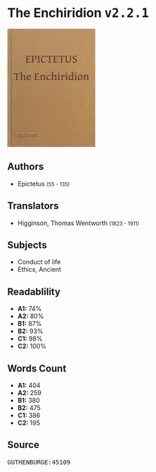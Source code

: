 # The Enchiridion <kbd>v2.2.1</kbd>

![](./cover.medium.jpg "")

## Authors


 - Epictetus <small>(55 - 135)</small>

## Translators


 - Higginson, Thomas Wentworth <small>(1823 - 1911)</small>

## Subjects


 - Conduct of life
 - Ethics, Ancient

## Readablility


 - **A1:** 74%
 - **A2:** 80%
 - **B1:** 87%
 - **B2:** 93%
 - **C1:** 98%
 - **C2:** 100%

## Words Count


 - **A1:** 404
 - **A2:** 259
 - **B1:** 380
 - **B2:** 475
 - **C1:** 386
 - **C2:** 195

## Source


<kbd>GUTHENBURGE:45109</kbd>
